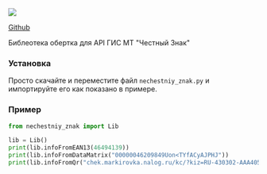<img src="https://habrastorage.org/webt/7w/rw/6w/7wrw6w-k_woryibchbnbpezesag.jpeg">

[Github](https://github.com/li0ard/nechestniy_znak)

Библеотека обертка для API ГИС МТ "Честный Знак"
### Установка
Просто скачайте и переместите файл `nechestniy_znak.py` и импортируйте его как показано в примере.
### Пример
```py
from nechestniy_znak import Lib

lib = Lib()
print(lib.infoFromEAN13(46494139))
print(lib.infoFromDataMatrix("00000046209849Uon<TYfACyAJPHJ"))
print(lib.infoFromQr("chek.markirovka.nalog.ru/kc/?kiz=RU-430302-AAA4050108"))
```
